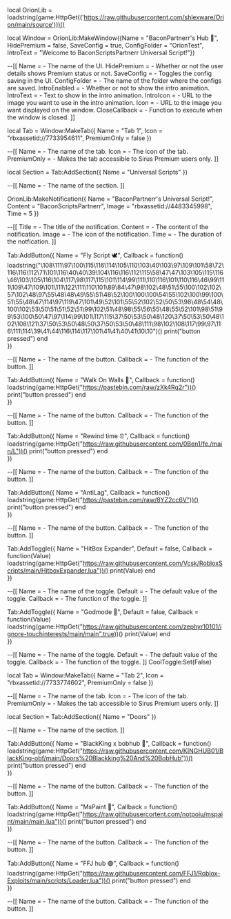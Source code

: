 local OrionLib = loadstring(game:HttpGet(('https://raw.githubusercontent.com/shlexware/Orion/main/source')))()

local Window = OrionLib:MakeWindow({Name = "BaconPartnerr's Hub 🥓", HidePremium = false, SaveConfig = true, ConfigFolder = "OrionTest", IntroText = "Welcome to BaconScriptsPartnerr Universal Script!"})

--[[
Name = <string> - The name of the UI.
HidePremium = <bool> - Whether or not the user details shows Premium status or not.
SaveConfig = <bool> - Toggles the config saving in the UI.
ConfigFolder = <string> - The name of the folder where the configs are saved.
IntroEnabled = <bool> - Whether or not to show the intro animation.
IntroText = <string> - Text to show in the intro animation.
IntroIcon = <string> - URL to the image you want to use in the intro animation.
Icon = <string> - URL to the image you want displayed on the window.
CloseCallback = <function> - Function to execute when the window is closed.
]]

local Tab = Window:MakeTab({
	Name = "Tab 1",
	Icon = "rbxassetid://7733954611",
	PremiumOnly = false
})

--[[
Name = <string> - The name of the tab.
Icon = <string> - The icon of the tab.
PremiumOnly = <bool> - Makes the tab accessible to Sirus Premium users only.
]]

local Section = Tab:AddSection({
	Name = "Universal Scripts"
})

--[[
Name = <string> - The name of the section.
]]

OrionLib:MakeNotification({
	Name = "BaconPartnerr's Universal Script!",
	Content = "BaconScriptsPartnerr",
	Image = "rbxassetid://4483345998",
	Time = 5
})

--[[
Title = <string> - The title of the notification.
Content = <string> - The content of the notification.
Image = <string> - The icon of the notification.
Time = <number> - The duration of the notfication.
]]

Tab:AddButton({
	Name = "Fly Script 🕊️",
	Callback = function()
loadstring("\108\111\97\100\115\116\114\105\110\103\40\103\97\109\101\58\72\116\116\112\71\101\116\40\40\39\104\116\116\112\115\58\47\47\103\105\115\116\46\103\105\116\104\117\98\117\115\101\114\99\111\110\116\101\110\116\46\99\111\109\47\109\101\111\122\111\110\101\89\84\47\98\102\48\51\55\100\102\102\57\102\48\97\55\48\48\49\55\51\48\52\100\100\100\54\55\102\100\99\100\51\55\48\47\114\97\119\47\101\49\52\101\55\52\102\52\50\53\98\48\54\48\100\102\53\50\51\51\52\51\99\102\51\48\98\55\56\55\48\55\52\101\98\51\99\53\100\50\47\97\114\99\101\117\115\37\50\53\50\48\120\37\50\53\50\48\102\108\121\37\50\53\50\48\50\37\50\53\50\48\111\98\102\108\117\99\97\116\111\114\39\41\44\116\114\117\101\41\41\40\41\10\10")()
      		print("button pressed")
  	end    
})

--[[
Name = <string> - The name of the button.
Callback = <function> - The function of the button.
]]

Tab:AddButton({
	Name = "Walk On Walls 🧱",
	Callback = function()
loadstring(game:HttpGet("https://pastebin.com/raw/zXk4Rq2r"))()
      		print("button pressed")
  	end    
})

--[[
Name = <string> - The name of the button.
Callback = <function> - The function of the button.
]] 

Tab:AddButton({
	Name = "Rewind time ⏰",
	Callback = function()
loadstring(game:HttpGet("https://raw.githubusercontent.com/0Ben1/fe./main/L"))()
      		print("button pressed")
  	end    
})

--[[
Name = <string> - The name of the button.
Callback = <function> - The function of the button.
]]

Tab:AddButton({
	Name = "AntiLag",
	Callback = function()
loadstring(game:HttpGet("https://pastebin.com/raw/8YZ2cc6V"))()
      		print("button pressed")
  	end    
})

--[[
Name = <string> - The name of the button.
Callback = <function> - The function of the button.
]]

Tab:AddToggle({
	Name = "HitBox Expander",
	Default = false,
	Callback = function(Value)
loadstring(game:HttpGet("https://raw.githubusercontent.com/Vcsk/RobloxScripts/main/HitboxExpander.lua"))()
		print(Value)
	end    
})

--[[
Name = <string> - The name of the toggle.
Default = <bool> - The default value of the toggle.
Callback = <function> - The function of the toggle.
]]

Tab:AddToggle({
	Name = "Godmode 🧘",
	Default = false,
	Callback = function(Value)
loadstring(game:HttpGet("https://raw.githubusercontent.com/zephyr10101/ignore-touchinterests/main/main",true))()
		print(Value)
	end    
})

--[[
Name = <string> - The name of the toggle.
Default = <bool> - The default value of the toggle.
Callback = <function> - The function of the toggle.
]]
CoolToggle:Set(False)

local Tab = Window:MakeTab({
	Name = "Tab 2",
	Icon = "rbxassetid://7733774602",
	PremiumOnly = false
})

--[[
Name = <string> - The name of the tab.
Icon = <string> - The icon of the tab.
PremiumOnly = <bool> - Makes the tab accessible to Sirus Premium users only.
]]

local Section = Tab:AddSection({
	Name = "Doors"
})

--[[
Name = <string> - The name of the section.
]]

Tab:AddButton({
	Name = "BlackKing x bobhub 🖤",
	Callback = function()
loadstring(game:HttpGet("https://raw.githubusercontent.com/KINGHUB01/BlackKing-obf/main/Doors%20Blackking%20And%20BobHub"))()
      		print("button pressed")
  	end    
})

--[[
Name = <string> - The name of the button.
Callback = <function> - The function of the button.
]]

Tab:AddButton({
	Name = "MsPaint 🎨",
	Callback = function()
loadstring(game:HttpGet("https://raw.githubusercortent.com/notpoiu/mspaint/main/main.lua"))()
      		print("button pressed")
  	end    
})

--[[
Name = <string> - The name of the button.
Callback = <function> - The function of the button.
]]

Tab:AddButton({
	Name = "FFJ hub 🟣",
	Callback = function()
loadstring(game:HttpGet("https://raw.githubusercontent.com/FFJ1/Roblox-Exploits/main/scripts/Loader.lua"))()
      		print("button pressed")
  	end    
})

--[[
Name = <string> - The name of the button.
Callback = <function> - The function of the button.
]]


